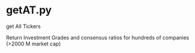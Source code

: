 # getAT.py
get All Tickers

Return Investment Grades and consensus ratios for hundreds of companies (>2000 M market cap)
